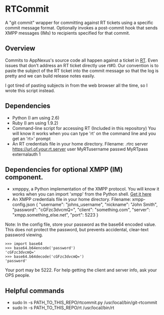 # RTCommit

A "git commit" wrapper for committing against RT tickets using a specific commit message format.
Optionally invokes a post-commit hook that sends XMPP messages (IMs) to recipients specified for that commit.

## Overview

Commits to AppNexus's source code all happen against a ticket in [RT](http://bestpractical.com/rt/).
Even issues that don't address an RT ticket directly use rt#0.  Our convention
is to paste the subject of the RT ticket into the commit message
so that the log is pretty and we can build release notes easily.

I got tired of pasting subjects in from the web browser all the time, so I wrote this script instead.

## Dependencies

*  Python (I am using 2.6)
*  Ruby (I am using 1.9.2)
*  Command-line script for accessing RT (Included in this repository)
		You will know it works when you can type 'rt' on
		the command line and you get an 'rt>' prompt
*  An RT credentials file in your home directory.  Filename: .rtrc
		server https://url.of.your.rt.server
		user MyRTusername
		passwd MyRTpass
		externalauth 1

## Dependencies for optional XMPP (IM) component.

* xmpppy, a Python implementation of the XMPP protocol.  You will know it works when you can import 'xmpp' from the Python shell. [Get it here](http://xmpppy.sourceforge.net/)
* An XMPP credentials file in your home directory.  Filename: xmpp-config.json
	{
	"username": "johns_username",
	"nickname": "John Smith",
	"password": "cGFzc3dvcmQ=",
	"client": "something.com",
	"server": "xmpp.something_else.net",
	"port": 5223
	}

Note: In the config file, store your password as the base64 encoded value.  This does not protect the password, but prevents accidental, clear-text password viewing.

	>>> import base64
	>>> base64.b64encode('password')
	'cGFzc3dvcmQ='
	>>> base64.b64decode('cGFzc3dvcmQ=')
	'password'

Your port may be 5222.  For help getting the client and server info, ask your OPS people.

## Helpful commands

*  sudo ln -s PATH_TO_THIS_REPO/rtcommit.py /usr/local/bin/git-rtcommit
*  sudo ln -s PATH_TO_THIS_REPO/rt /usr/local/bin/rt
